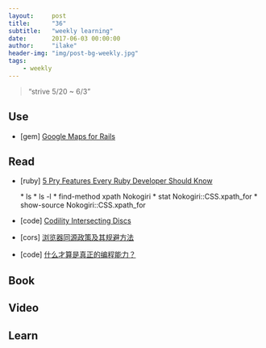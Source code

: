```yaml
---
layout:     post
title:      "36"
subtitle:   "weekly learning"
date:       2017-06-03 00:00:00
author:     "ilake"
header-img: "img/post-bg-weekly.jpg"
tags:
    - weekly
---
```

> “strive 5/20 ~ 6/3”

## Use

* <p>[gem] <a href="https://github.com/apneadiving/Google-Maps-for-Rails">Google Maps for Rails</a></p>

## Read

* <p>[ruby] <a href="https://blog.cognitohq.com/five-pry-features-every-ruby-developer-should-know/">5 Pry Features Every Ruby Developer Should Know</a></p>
  * ls
  * ls -l
  * find-method xpath Nokogiri
  * stat Nokogiri::CSS.xpath_for
  * show-source Nokogiri::CSS.xpath_for

* <p>[code] <a href="https://rafal.io/posts/codility-intersecting-discs.html">Codility Intersecting Discs</a></p>

* <p>[cors] <a href="http://www.ruanyifeng.com/blog/2016/04/same-origin-policy.html">浏览器同源政策及其规避方法</a></p>

* <p>[code] <a href="https://www.zhihu.com/question/31034164?utm_content=buffer27dd2&utm_medium=social&utm_source=facebook.com&utm_campaign=buffer">什么才算是真正的编程能力？</a></p>

## Book

## Video

## Learn
